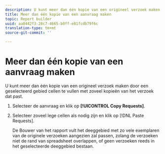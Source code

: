 ```yaml
---
description: U kunt meer dan één kopie van een origineel verzoek maken door een geselecteerd gebied cellen te vullen met zoveel kopieën van het verzoek dat past.
title: Meer dan één kopie van een aanvraag maken
topic: Report builder
uuid: aa8442f3-28c7-4665-b0ff-e81fcdb79f6c
translation-type: tm+mt
source-git-commit: ''

---
```



# Meer dan één kopie van een aanvraag maken

U kunt meer dan één kopie van een origineel verzoek maken door een geselecteerd gebied cellen te vullen met zoveel kopieën van het verzoek dat past.

1. Selecteer de aanvraag en klik op **[!UICONTROL Copy Requests]**.
1. Selecteer zoveel lege cellen als nodig zijn en klik op [!DNL Paste Requests].

   De Bouwer van het rapport vult het deeggebied met zo vele exemplaren van de originele verzoeken aangezien zal passen, zolang de verzoeken niet de rand van spreadsheet overlappen, of geen verzoeken reeds in het geselecteerde deeggebied bestaan.
